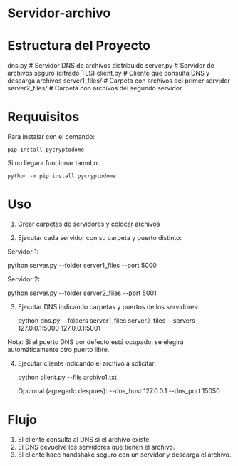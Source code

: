 # Servidor-archivo

# Estructura del Proyecto

dns.py                # Servidor DNS de archivos distribuido
server.py             # Servidor de archivos seguro (cifrado TLS)
client.py             # Cliente que consulta DNS y descarga archivos
server1_files/        # Carpeta con archivos del primer servidor
server2_files/        # Carpeta con archivos del segundo servidor


# Requuisitos
Para instalar con el comando:

    pip install pycryptodome

Si no llegara funcionar tamnbn:

    python -m pip install pycryptodome

# Uso

1. Crear carpetas de servidores y colocar archivos

2. Ejecutar cada servidor con su carpeta y puerto distinto:

Servidor 1:

   python server.py --folder server1_files --port 5000

Servidor 2:

   python server.py --folder server2_files --port 5001

3. Ejecutar DNS indicando carpetas y puertos de los servidores:

   python dns.py --folders server1_files server2_files --servers 127.0.0.1:5000 127.0.0.1:5001

Nota: Si el puerto DNS por defecto está ocupado, se elegirá automáticamente otro puerto libre.

4. Ejecutar cliente indicando el archivo a solicitar:

   python client.py --file archivo1.txt

   Opcional (agregarlo despues):
   --dns_host 127.0.0.1 --dns_port 15050


# Flujo

1. El cliente consulta al DNS si el archivo existe.
2. El DNS devuelve los servidores que tienen el archivo.
3. El cliente hace handshake seguro con un servidor y descarga el archivo.
